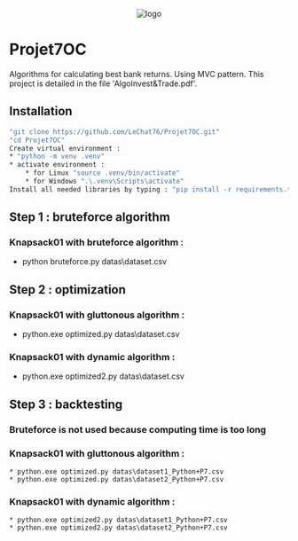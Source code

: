 <p align="center">
 <img alt="logo" src="https://user-images.githubusercontent.com/119883313/236204342-478f1a02-6a75-48de-a54a-038db856562e.png">
</p>

# Projet7OC
Algorithms for calculating best bank returns.
Using MVC pattern.
This project is detailed in the file 'AlgoInvest&Trade.pdf'.

## Installation
```sh
"git clone https://github.com/LeChat76/Projet7OC.git"
"cd Projet7OC"
Create virtual environment :
* "python -m venv .venv"
* activate environment :
    * for Linux "source .venv/bin/activate"
    * for Windows ".\.venv\Scripts\activate"
Install all needed libraries by typing : "pip install -r requirements.txt"
```

## Step 1 : bruteforce algorithm
### Knapsack01 with bruteforce algorithm :
 * python bruteforce.py datas\dataset.csv

## Step 2 : optimization
### Knapsack01 with gluttonous algorithm : 
 * python.exe optimized.py datas\dataset.csv
### Knapsack01 with dynamic algorithm : 
 * python.exe optimized2.py datas\dataset.csv

## Step 3 : backtesting
### Bruteforce is not used because computing time is too long
### Knapsack01 with gluttonous algorithm : 
    * python.exe optimized.py datas\dataset1_Python+P7.csv
    * python.exe optimized.py datas\dataset2_Python+P7.csv
### Knapsack01 with dynamic algorithm : 
    * python.exe optimized2.py datas\dataset1_Python+P7.csv
    * python.exe optimized2.py datas\dataset2_Python+P7.csv

